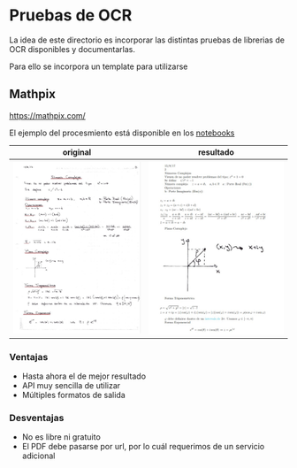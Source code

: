 # Pruebas de OCR

La idea de este directorio es incorporar las distintas pruebas de
librerias de OCR disponibles y documentarlas.

Para ello se incorpora un template para utilizarse


## Mathpix
https://mathpix.com/

El ejemplo del procesmiento está disponible en los [notebooks](https://github.com/aleperno/taller3-fiuba/blob/main/ocr_tests/notebooks/mathpix.ipynb)



| original | resultado|
|----------|----------|
|![original](https://github.com/aleperno/taller3-fiuba/blob/main/ocr_tests/mathpix/original.jpeg?raw=true)|![resultado](https://github.com/aleperno/taller3-fiuba/blob/main/ocr_tests/mathpix/procesado.jpeg?raw=true)|


### Ventajas
 - Hasta ahora el de mejor resultado
 - API muy sencilla de utilizar
 - Múltiples formatos de salida

### Desventajas
 - No es libre ni gratuito
 - El PDF debe pasarse por url, por lo cuál requerimos de un servicio adicional

